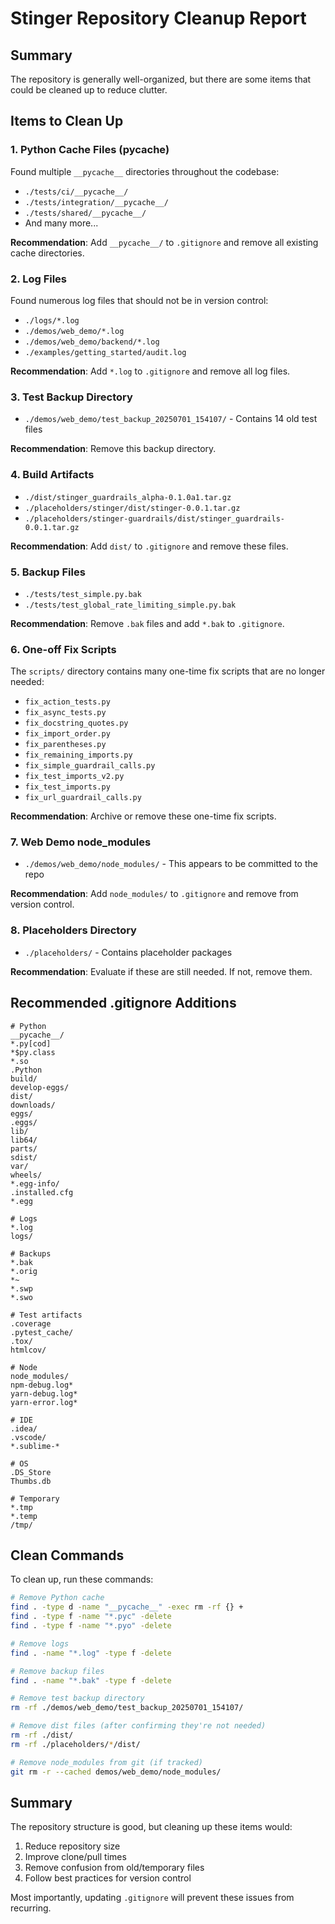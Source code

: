 # Stinger Repository Cleanup Report

## Summary
The repository is generally well-organized, but there are some items that could be cleaned up to reduce clutter.

## Items to Clean Up

### 1. Python Cache Files (__pycache__)
Found multiple `__pycache__` directories throughout the codebase:
- `./tests/ci/__pycache__/`
- `./tests/integration/__pycache__/`
- `./tests/shared/__pycache__/`
- And many more...

**Recommendation**: Add `__pycache__/` to `.gitignore` and remove all existing cache directories.

### 2. Log Files
Found numerous log files that should not be in version control:
- `./logs/*.log`
- `./demos/web_demo/*.log`
- `./demos/web_demo/backend/*.log`
- `./examples/getting_started/audit.log`

**Recommendation**: Add `*.log` to `.gitignore` and remove all log files.

### 3. Test Backup Directory
- `./demos/web_demo/test_backup_20250701_154107/` - Contains 14 old test files

**Recommendation**: Remove this backup directory.

### 4. Build Artifacts
- `./dist/stinger_guardrails_alpha-0.1.0a1.tar.gz`
- `./placeholders/stinger/dist/stinger-0.0.1.tar.gz`
- `./placeholders/stinger-guardrails/dist/stinger_guardrails-0.0.1.tar.gz`

**Recommendation**: Add `dist/` to `.gitignore` and remove these files.

### 5. Backup Files
- `./tests/test_simple.py.bak`
- `./tests/test_global_rate_limiting_simple.py.bak`

**Recommendation**: Remove `.bak` files and add `*.bak` to `.gitignore`.

### 6. One-off Fix Scripts
The `scripts/` directory contains many one-time fix scripts that are no longer needed:
- `fix_action_tests.py`
- `fix_async_tests.py`
- `fix_docstring_quotes.py`
- `fix_import_order.py`
- `fix_parentheses.py`
- `fix_remaining_imports.py`
- `fix_simple_guardrail_calls.py`
- `fix_test_imports_v2.py`
- `fix_test_imports.py`
- `fix_url_guardrail_calls.py`

**Recommendation**: Archive or remove these one-time fix scripts.

### 7. Web Demo node_modules
- `./demos/web_demo/node_modules/` - This appears to be committed to the repo

**Recommendation**: Add `node_modules/` to `.gitignore` and remove from version control.

### 8. Placeholders Directory
- `./placeholders/` - Contains placeholder packages

**Recommendation**: Evaluate if these are still needed. If not, remove them.

## Recommended .gitignore Additions

```gitignore
# Python
__pycache__/
*.py[cod]
*$py.class
*.so
.Python
build/
develop-eggs/
dist/
downloads/
eggs/
.eggs/
lib/
lib64/
parts/
sdist/
var/
wheels/
*.egg-info/
.installed.cfg
*.egg

# Logs
*.log
logs/

# Backups
*.bak
*.orig
*~
*.swp
*.swo

# Test artifacts
.coverage
.pytest_cache/
.tox/
htmlcov/

# Node
node_modules/
npm-debug.log*
yarn-debug.log*
yarn-error.log*

# IDE
.idea/
.vscode/
*.sublime-*

# OS
.DS_Store
Thumbs.db

# Temporary
*.tmp
*.temp
/tmp/
```

## Clean Commands

To clean up, run these commands:

```bash
# Remove Python cache
find . -type d -name "__pycache__" -exec rm -rf {} +
find . -type f -name "*.pyc" -delete
find . -type f -name "*.pyo" -delete

# Remove logs
find . -name "*.log" -type f -delete

# Remove backup files
find . -name "*.bak" -type f -delete

# Remove test backup directory
rm -rf ./demos/web_demo/test_backup_20250701_154107/

# Remove dist files (after confirming they're not needed)
rm -rf ./dist/
rm -rf ./placeholders/*/dist/

# Remove node_modules from git (if tracked)
git rm -r --cached demos/web_demo/node_modules/
```

## Summary

The repository structure is good, but cleaning up these items would:
1. Reduce repository size
2. Improve clone/pull times
3. Remove confusion from old/temporary files
4. Follow best practices for version control

Most importantly, updating `.gitignore` will prevent these issues from recurring.